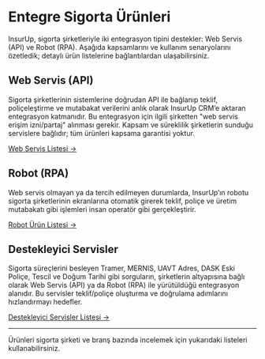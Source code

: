 # Entegre Sigorta Ürünleri

InsurUp, sigorta şirketleriyle iki entegrasyon tipini destekler: Web Servis (API) ve Robot (RPA). Aşağıda kapsamlarını ve kullanım senaryolarını özetledik; detaylı ürün listelerine bağlantılardan ulaşabilirsiniz.

## Web Servis (API)
Sigorta şirketlerinin sistemlerine doğrudan API ile bağlanıp teklif, poliçeleştirme ve mutabakat verilerini anlık olarak InsurUp CRM’e aktaran entegrasyon katmanıdır. Bu entegrasyon için ilgili şirketten "web servis erişim izni/partaj" alınması gerekir. Kapsam ve süreklilik şirketlerin sunduğu servislere bağlıdır; tüm ürünleri kapsama garantisi yoktur.

[Web Servis Listesi →](./web-servis-listesi)

## Robot (RPA)  
Web servis olmayan ya da tercih edilmeyen durumlarda, InsurUp’ın robotu sigorta şirketlerinin ekranlarına otomatik girerek teklif, poliçe ve üretim mutabakatı gibi işlemleri insan operatör gibi gerçekleştirir.

[Robot Ürün Listesi →](./robot-urun-listesi)

## Destekleyici Servisler
Sigorta süreçlerini besleyen Tramer, MERNIS, UAVT Adres, DASK Eski Poliçe, Tescil ve Doğum Tarihi gibi sorguların, şirketlerin altyapısına bağlı olarak Web Servis (API) ya da Robot (RPA) ile yürütüldüğü entegrasyon alanıdır. Bu servisler teklif/poliçe oluşturma ve doğrulama adımlarını hızlandırmayı hedefler.

[Destekleyici Servisler Listesi →](./destekleyici-servisler-listesi)

---

Ürünleri sigorta şirketi ve branş bazında incelemek için yukarıdaki listeleri kullanabilirsiniz.